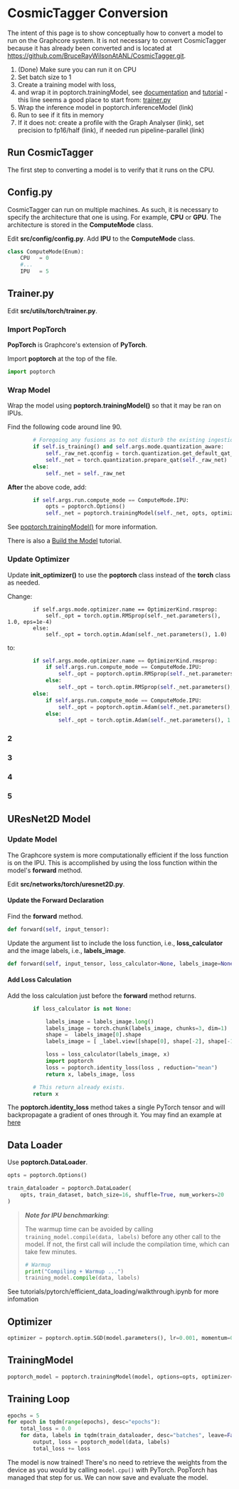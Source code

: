 # CosmicTagger Conversion

The intent of this page is to show conceptually how to convert a model to run on the Graphcore system.  It is not necessary to convert CosmicTagger because it has already been converted and is
located at https://github.com/BruceRayWilsonAtANL/CosmicTagger.git.

1. (Done) Make sure you can run it on CPU
2. Set batch size to 1
3. Create a training model with loss,
4. and wrap it in poptorch.trainingModel, see [documentation](https://docs.graphcore.ai/projects/poptorch-user-guide/en/latest/overview.html#poptorch-trainingmodel) and [tutorial](https://github.com/graphcore/tutorials/tree/master/tutorials/pytorch/basics#build-the-model) - this line seems a good place to start from: [trainer.py](https://github.com/coreyjadams/CosmicTagger/blob/master/src/utils/torch/trainer.py#L742)
4. Wrap the inference model in  poptorch.inferenceModel (link)
5. Run to see if it fits in memory
6. If it does not: create a profile with the Graph Analyser (link), set precision to fp16/half (link), if needed run pipeline-parallel (link)

## Run CosmicTagger

The first step to converting a model is to verify that it runs on the CPU.

## Config.py

CosmicTagger can run on multiple machines.  As such, it is necessary to specify the architecture
that one is using.  For example, **CPU** or **GPU**.  The architecture is stored in the
**ComputeMode** class.

Edit **src/config/config.py**.  Add **IPU** to the **ComputeMode** class.

```python
class ComputeMode(Enum):
    CPU   = 0
    #...
    IPU   = 5
```

## Trainer.py

Edit **src/utils/torch/trainer.py**.

### Import PopTorch

**PopTorch** is Graphcore's extension of **PyTorch**.

Import **poptorch** at the top of the file.

```python
import poptorch
```

### Wrap Model

Wrap the model using **poptorch.trainingModel()** so that it may be ran on IPUs.

Find the following code around line 90.

```python
        # Foregoing any fusions as to not disturb the existing ingestion pipeline
        if self.is_training() and self.args.mode.quantization_aware:
            self._raw_net.qconfig = torch.quantization.get_default_qat_qconfig('fbgemm')
            self._net = torch.quantization.prepare_qat(self._raw_net)
        else:
            self._net = self._raw_net
```

**After** the above code, add:

```python
        if self.args.run.compute_mode == ComputeMode.IPU:
            opts = poptorch.Options()
            self._net = poptorch.trainingModel(self._net, opts, optimizer=torch.optim.SGD(self._net.parameters(), lr=1e-3))
```

See [poptorch.trainingModel()](https://docs.graphcore.ai/projects/poptorch-user-guide/en/latest/overview.html#poptorch-trainingmodel) for more information.

There is also a [Build the Model](https://github.com/graphcore/tutorials/tree/master/tutorials/pytorch/basics#build-the-model) tutorial.

### Update Optimizer

Update **init_optimizer()** to use the **poptorch** class instead of the **torch** class as needed.

Change:

```pytorch
        if self.args.mode.optimizer.name == OptimizerKind.rmsprop:
            self._opt = torch.optim.RMSprop(self._net.parameters(), 1.0, eps=1e-4)
        else:
            self._opt = torch.optim.Adam(self._net.parameters(), 1.0)
```

to:

```python
        if self.args.mode.optimizer.name == OptimizerKind.rmsprop:
            if self.args.run.compute_mode == ComputeMode.IPU:
                self._opt = poptorch.optim.RMSprop(self._net.parameters(), 1.0, eps=1e-4)
            else:
                self._opt = torch.optim.RMSprop(self._net.parameters(), 1.0, eps=1e-4)
        else:
            if self.args.run.compute_mode == ComputeMode.IPU:
                self._opt = poptorch.optim.Adam(self._net.parameters(), 1.0)
            else:
                self._opt = torch.optim.Adam(self._net.parameters(), 1.0)
```

### 2

### 3

### 4

### 5

## UResNet2D Model

### Update Model

The Graphcore system is more computationally efficient if the loss function is on the
IPU.  This is accomplished by using the loss function within the model's **forward** method.

Edit **src/networks/torch/uresnet2D.py**.

#### Update the Forward Declaration

Find the **forward** method.

```python
def forward(self, input_tensor):
```

Update the argument list to include the loss function, i.e., **loss_calculator**
and the image labels, i.e., **labels_image**.

```python
def forward(self, input_tensor, loss_calculator=None, labels_image=None):
```

#### Add Loss Calculation

Add the loss calculation just before the **forward** method returns.

```python
        if loss_calculator is not None:

            labels_image = labels_image.long()
            labels_image = torch.chunk(labels_image, chunks=3, dim=1)
            shape =  labels_image[0].shape
            labels_image = [ _label.view([shape[0], shape[-2], shape[-1]]) for _label in labels_image ]

            loss = loss_calculator(labels_image, x)
            import poptorch
            loss = poptorch.identity_loss(loss , reduction="mean")
            return x, labels_image, loss

        # This return already exists.
        return x
```

The **poptorch.identity_loss** method takes a single PyTorch tensor and will backpropagate a gradient of ones through it.  You may find an example at [here](https://docs.graphcore.ai/projects/poptorch-user-guide/en/latest/overview.html#poptorch-identity-loss)




## Data Loader

Use **poptorch.DataLoader**.

```python
opts = poptorch.Options()

train_dataloader = poptorch.DataLoader(
    opts, train_dataset, batch_size=16, shuffle=True, num_workers=20
)
```

> ***Note for IPU benchmarking***:
>
> The warmup time can be avoided by calling `training_model.compile(data,
> labels)` before any other call to the model. If not, the first call will
> include the compilation time, which can take few minutes.
>
> ```python
> # Warmup
> print("Compiling + Warmup ...")
> training_model.compile(data, labels)
> ```

See tutorials/pytorch/efficient_data_loading/walkthrough.ipynb for more infomation

## Optimizer

```python
optimizer = poptorch.optim.SGD(model.parameters(), lr=0.001, momentum=0.9)
```

## TrainingModel

```python
poptorch_model = poptorch.trainingModel(model, options=opts, optimizer=optimizer)
```

## Training Loop

```python
epochs = 5
for epoch in tqdm(range(epochs), desc="epochs"):
    total_loss = 0.0
    for data, labels in tqdm(train_dataloader, desc="batches", leave=False):
        output, loss = poptorch_model(data, labels)
        total_loss += loss
```

The model is now trained! There's no need to retrieve the weights from the
device as you would by calling `model.cpu()` with PyTorch. PopTorch has
managed that step for us. We can now save and evaluate the model.
